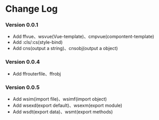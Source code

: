 # Change Log

### Version 0.0.1

 - Add ffvue、wsvue(Vue-template)、cmpvue(compontent-template)
 - Add :cls/:cs(style-bind)
 - Add cns(output a string)、cnsobj(output a object)

### Version 0.0.4

 - Add ffrouterfile、ffrobj

### Version 0.0.5
 - Add wsim(import file)、wsimf(import object)
 - Add wsexd(export default)、wsexm(export module)
 - Add wsdt(export data)、wsmt(export methods)